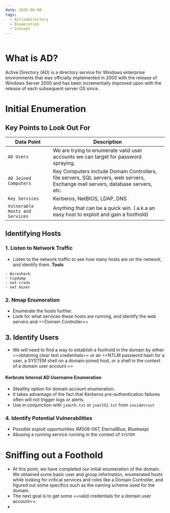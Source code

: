 ```yaml
---
date: 2025-06-08
tags:
  - ActiveDirectory
  - Enumeration
  - Concept
---
```



```table-of-contents
```



# What is AD?
Active Directory (AD) is a directory service for Windows enterprise environments that was officially implemented in 2000 with the release of Windows Server 2000 and has been incrementally improved upon with the release of each subsequent server OS since.



# Initial Enumeration

## Key Points to Look Out For
| **Data Point**                  | **Description**                                                                                                                 |
| ------------------------------- | ------------------------------------------------------------------------------------------------------------------------------- |
| `AD Users`                      | We are trying to enumerate valid user accounts we can target for password spraying.                                             |
| `AD Joined Computers`           | Key Computers include Domain Controllers, file servers, SQL servers, web servers, Exchange mail servers, database servers, etc. |
| `Key Services`                  | Kerberos, NetBIOS, LDAP, DNS                                                                                                    |
| `Vulnerable Hosts and Services` | Anything that can be a quick win. ( a.k.a an easy host to exploit and gain a foothold)                                          |


## Identifying Hosts

### 1. Listen to Network Traffic
- Listen to the network traffic to see how many hosts are on the network, and identify them.
**Tools**

```text
- Wireshark
- tcpdump
- net-creds
- net miner
```


### 2. Nmap Enumeration
- Enumerate the hosts further. 
- Look for what services these hosts are running, and identify the web servers and ==Domain Controller==


## 3. Identify Users
- We will need to find a way to establish a foothold in the domain by either ==obtaining clear text credentials== or an ==NTLM password hash for a user, a SYSTEM shell on a domain-joined host, or a shell in the context of a domain user account.==

#### Kerbrute Internal AD Username Enumeration
- Stealthy option for domain account enumeration.
- It takes advantage of the fact that Kerberos pre-authentication failures often will not trigger logs or alerts.
- Use in conjunction with `jsmith.txt` or `jsmith2.txt` from `insidetrust`


### 4. Identify Potential Vulnerabilities
- Possible exploit opportunities (MS08-067, EternalBlue, Bluekeep)
- Abusing a running service running in the context of `SYSTEM`



# Sniffing out a Foothold
- At this point, we have completed our initial enumeration of the domain. We obtained some basic user and group information, enumerated hosts while looking for critical services and roles like a Domain Controller, and figured out some specifics such as the naming scheme used for the domain.
- The next goal is to get some ==valid credentials for a domain user account==.
-
